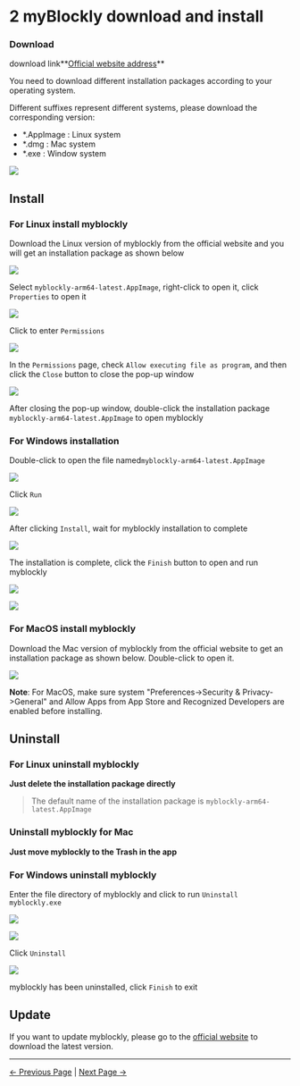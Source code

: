 # 2 myBlockly download and install

### Download

download link**[Official website address](https://www.elephantrobotics.com/en/downloads/)**

You need to download different installation packages according to your operating system.

Different suffixes represent different systems, please download the corresponding version:

- *.AppImage  : Linux system
- *.dmg : Mac system
- *.exe : Window system

![](../../../resources/5-BasicApplication/5.2/5.2.1/img/download.png)

## Install

### For Linux install myblockly

Download the Linux version of myblockly from the official website and you will get an installation package as shown below

![](../../../resources/5-BasicApplication/5.2/5.2.1/img/appimage.png)

Select `myblockly-arm64-latest.AppImage`, right-click to open it, click `Properties` to open it

<img src="../../../resources/5-BasicApplication/5.2/5.2.1/img/appimage1.png"  />

Click to enter `Permissions`

<img src="../../../resources/5-BasicApplication/5.2/5.2.1/img/appimage2.png"  />

In the `Permissions` page, check `Allow executing file as program`, and then click the `Close` button to close the pop-up window

<img src="../../../resources/5-BasicApplication/5.2/5.2.1/img/appimage3.png"  />

After closing the pop-up window, double-click the installation package `myblockly-arm64-latest.AppImage` to open myblockly

### For Windows installation

Double-click to open the file named`myblockly-arm64-latest.AppImage`

![](../../../resources/5-BasicApplication/5.2/5.2.1/img/install_1.png)

Click `Run`

![](../../../resources/5-BasicApplication/5.2/5.2.1/img/install_2.png)

After clicking `Install`, wait for myblockly installation to complete

![](../../../resources/5-BasicApplication/5.2/5.2.1/img/install_3.png)

The installation is complete, click the `Finish` button to open and run myblockly

![](../../../resources/5-BasicApplication/5.2/5.2.1/img/install_4.png)

![](../../../resources/5-BasicApplication/5.2/5.2.1/img/install_5.png)

### For MacOS install myblockly

Download the Mac version of myblockly from the official website to get an installation package as shown below. Double-click to open it.

![](../../../resources/5-BasicApplication/5.2/5.2.1/img/mac.png)

**Note**: For MacOS, make sure system "Preferences->Security & Privacy->General" and Allow Apps from App Store and Recognized Developers are enabled before installing.

## Uninstall

### For Linux uninstall myblockly

**Just delete the installation package directly**

>The default name of the installation package is `myblockly-arm64-latest.AppImage`

### Uninstall myblockly for Mac

**Just move myblockly to the Trash in the app**

### For Windows uninstall myblockly

Enter the file directory of myblockly and click to run `Uninstall myblockly.exe`

<img src="../../../resources/5-BasicApplication/5.2/5.2.1/img/uninstall.png"  />

![](../../../resources/5-BasicApplication/5.2/5.2.1/img/uninstall_1.png)

Click `Uninstall`

![](../../../resources/5-BasicApplication/5.2/5.2.1/img/uninstall_2.png)

myblockly has been uninstalled, click `Finish` to exit

## Update

If you want to update myblockly, please go to the [official website](https://www.elephantrobotics.com/en/downloads/) to download the latest version.

---

 [← Previous Page](./1-myBlocklyFirstUse.md) | [Next Page →](./3-interface_description.md)